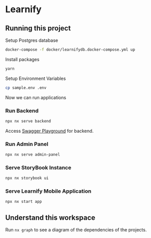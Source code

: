 # Learnify

## Running this project

Setup Postgres database

```bash
docker-compose -f docker/learnifydb.docker-compose.yml up
```

Install packages

```bash
yarn
```

Setup Environment Variables

```bash
cp sample.env .env
```

Now we can run applications

### Run Backend

```bash
npx nx serve backend
```

Access [Swagger Playground](http://localhost:3334/docs) for backend.

### Run Admin Panel

```bash
npx nx serve admin-panel
```

### Serve StoryBook Instance

```bash
npx nx storybook ui
```

### Serve Learnify Mobile Application

```bash
npx nx start app
```

## Understand this workspace

Run `nx graph` to see a diagram of the dependencies of the projects.
